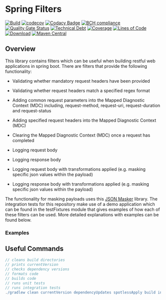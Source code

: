 # Spring Filters

[![Build](https://github.com/michaelruocco/spring-filters/workflows/pipeline/badge.svg)](https://github.com/michaelruocco/spring-filters/actions)
[![codecov](https://codecov.io/gh/michaelruocco/spring-filters/branch/master/graph/badge.svg?token=oqKun1zNII)](https://codecov.io/gh/michaelruocco/spring-filters)
[![Codacy Badge](https://app.codacy.com/project/badge/Grade/84c95c60c3ff49fd8bba6c63a68efcd8)](https://www.codacy.com/gh/michaelruocco/spring-filters/dashboard?utm_source=github.com&amp;utm_medium=referral&amp;utm_content=michaelruocco/spring-filters&amp;utm_campaign=Badge_Grade)
[![BCH compliance](https://bettercodehub.com/edge/badge/michaelruocco/spring-filters?branch=master)](https://bettercodehub.com/results/michaelruocco/spring-filters)
[![Quality Gate Status](https://sonarcloud.io/api/project_badges/measure?project=michaelruocco_spring-filters&metric=alert_status)](https://sonarcloud.io/dashboard?id=michaelruocco_spring-filters)
[![Technical Debt](https://sonarcloud.io/api/project_badges/measure?project=michaelruocco_spring-filters&metric=sqale_index)](https://sonarcloud.io/dashboard?id=michaelruocco_spring-filters)
[![Coverage](https://sonarcloud.io/api/project_badges/measure?project=michaelruocco_spring-filters&metric=coverage)](https://sonarcloud.io/dashboard?id=michaelruocco_spring-filters)
[![Lines of Code](https://sonarcloud.io/api/project_badges/measure?project=michaelruocco_spring-filters&metric=ncloc)](https://sonarcloud.io/dashboard?id=michaelruocco_spring-filters)
[![Download](https://api.bintray.com/packages/michaelruocco/maven/spring-filters/images/download.svg)](https://bintray.com/michaelruocco/maven/spring-filters/_latestVersion)
[![Maven Central](https://img.shields.io/maven-central/v/com.github.michaelruocco/spring-filters.svg?label=Maven%20Central)](https://search.maven.org/search?q=g:%22com.github.michaelruocco%22%20AND%20a:%22spring-filters%22)

## Overview

This library contains filters which can be useful when building restful web applications in spring boot. There
are filters that provide the following functionality:

*   Validating whether mandatory request headers have been provided

*   Validating whether request headers match a specified regex format

*   Adding common request parameters into the Mapped Diagnostic Context (MDC) including, request-method, request-uri, 
    request-duration and request-status

*   Adding specified request headers into the Mapped Diagnostic Context (MDC)

*   Clearing the Mapped Diagnostic Context (MDC) once a request has completed

*   Logging request body

*   Logging response body

*   Logging request body with transformations applied (e.g. masking specific json values within the payload)

*   Logging response body with transformations applied (e.g. masking specific json values within the payload)

The functionality for masking payloads uses this [JSON Masker](https://github.com/michaelruocco/json-masker) library.
The integration tests for this repository make use of a demo application which can be found in the testFixtures module
that gives examples of how each of these filters can be used. More detailed explanations with examples can be found
below.

### Examples



## Useful Commands

```gradle
// cleans build directories
// prints currentVersion
// checks dependency versions
// formats code
// builds code
// runs unit tests
// runs integration tests
./gradlew clean currentVersion dependencyUpdates spotlessApply build integrationTest
```